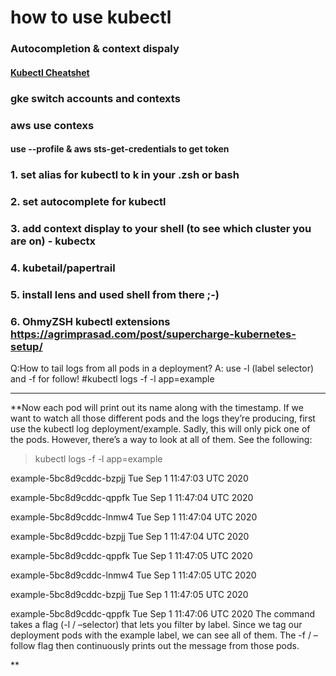 # how to use kubectl 

### Autocompletion & context dispaly
#### [Kubectl Cheatshet](https://kubernetes.io/ru/docs/reference/kubectl/cheatsheet/)

### gke switch accounts and contexts

### aws use contexs
#### use --profile & aws sts-get-credentials to get token

### 1. set alias for kubectl to k in your .zsh or bash
### 2. set autocomplete for kubectl
### 3. add context display to your shell (to see which cluster you are on) - kubectx
### 4. kubetail/papertrail
### 5. install lens and used shell from there ;-)
### 6. OhmyZSH kubectl extensions https://agrimprasad.com/post/supercharge-kubernetes-setup/


Q:How to tail logs from all pods in a deployment?
A: use -l (label selector)  and -f for follow!
#kubectl logs -f -l app=example
****
**Now each pod will print out its name along with the timestamp. If we want to watch all those different pods and the logs they’re producing, first use the kubectl log deployment/example. Sadly, this will only pick one of the pods. However, there’s a way to look at all of them. See the following:

> kubectl logs -f -l app=example

example-5bc8d9cddc-bzpjj Tue Sep 1 11:47:03 UTC 2020

example-5bc8d9cddc-qppfk Tue Sep 1 11:47:04 UTC 2020

example-5bc8d9cddc-lnmw4 Tue Sep 1 11:47:04 UTC 2020

example-5bc8d9cddc-bzpjj Tue Sep 1 11:47:04 UTC 2020

example-5bc8d9cddc-qppfk Tue Sep 1 11:47:05 UTC 2020

example-5bc8d9cddc-lnmw4 Tue Sep 1 11:47:05 UTC 2020

example-5bc8d9cddc-bzpjj Tue Sep 1 11:47:05 UTC 2020

example-5bc8d9cddc-qppfk Tue Sep 1 11:47:06 UTC 2020
The command takes a flag (-l / –selector) that lets you filter by label. Since we tag our deployment pods with the example label, we can see all of them. The -f / –follow flag then continuously prints out the message from those pods.

**

